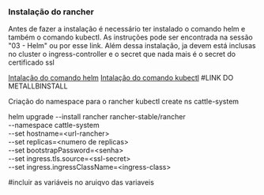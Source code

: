 ### Instalação do rancher
Antes de fazer a instalação é necessário ter instalado o comando helm e também o comando kubectl. As instruções pode ser encontrada na sessão "03 - Helm" ou por esse link. Além dessa instalação, ja devem está inclusas no cluster o ingress-controller e o secret que nada mais é o secret do certificado ssl

[Intalação do comando helm](https://helm.sh/docs/intro/install/)
[Intalação do comando kubectl](https://kubernetes.io/docs/tasks/tools/install-kubectl-linux/)
#LINK DO METALLBINSTALL

Criação do namespace para o rancher
kubectl create ns cattle-system

helm upgrade --install rancher rancher-stable/rancher \
  --namespace cattle-system \
  --set hostname=&lt;url-rancher&gt; \
  --set replicas=&lt;numero de replicas&gt; \
  --set bootstrapPassword=&lt;senha&gt; \
  --set ingress.tls.source=&lt;ssl-secret&gt; \
  --set ingress.ingressClassName=&lt;ingress-class&gt;

#incluir as variáveis no aruiqvo das variaveis